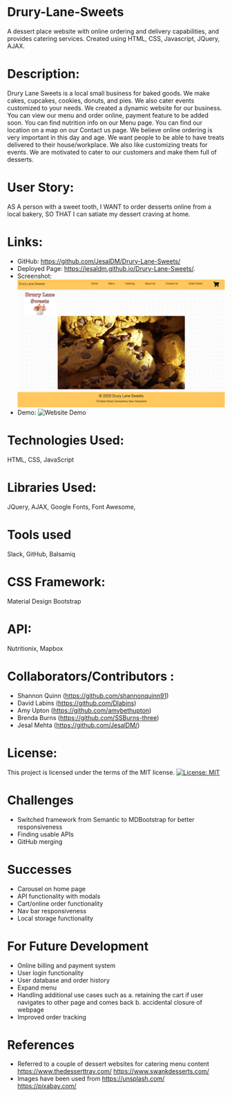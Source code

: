 # Drury-Lane-Sweets
A dessert place website with online ordering and delivery capabilities, and provides catering services. Created using HTML, CSS, Javascript, JQuery, AJAX.

# Description:
Drury Lane Sweets is a local small business for baked goods. We make cakes, cupcakes, cookies, donuts, and pies. We also cater events customized to your needs. We created a dynamic website for our business. You can view our menu and order online, payment feature to be added soon. You can find nutrition info on our Menu page. You can find our location on a map on our Contact us page. We believe online ordering is very important in this day and age. We want people to be able to have treats delivered to their house/workplace. We also like customizing treats for events. We are motivated to cater to our customers and make them full of desserts.

# User Story: 
AS A person with a sweet tooth,
I WANT to order desserts online from a local bakery,
SO THAT I can satiate my dessert craving at home.

# Links:
- GitHub: https://github.com/JesalDM/Drury-Lane-Sweets/
- Deployed Page: https://jesaldm.github.io/Drury-Lane-Sweets/. 
- Screenshot: ![homepage](assets/images/homepage.png)
- Demo: ![Website Demo](assets/images/Drury-Lane-Sweets.gif)

# Technologies Used: 
HTML, CSS, JavaScript

# Libraries Used:
JQuery,  AJAX, Google Fonts, Font Awesome,

# Tools used
 Slack, GitHub, Balsamiq

# CSS Framework: 
Material Design Bootstrap

# API:
Nutritionix, Mapbox

# Collaborators/Contributors :
- Shannon Quinn (https://github.com/shannonquinn91)
- David Labins (https://github.com/Dlabins)
- Amy Upton (https://github.com/amybethupton)
- Brenda Burns (https://github.com/SSBurns-three)
- Jesal Mehta (https://github.com/JesalDM/)

# License:
This project is licensed under the terms of the MIT license.
[![License: MIT](https://img.shields.io/badge/License-MIT-yellow.svg)](https://opensource.org/licenses/MIT)

# Challenges
- Switched framework from Semantic to MDBootstrap for better responsiveness
- Finding usable APIs
- GitHub merging

# Successes
- Carousel on home page 
- API functionality with modals
- Cart/online order functionality
- Nav bar responsiveness
- Local storage functionality

# For Future Development
- Online billing and payment system
- User login functionality
- User database and order history
- Expand menu
- Handling additional use cases such as
    a. retaining the cart if user navigates to other page and comes back 
    b. accidental closure of webpage
- Improved order tracking

# References
- Referred to a couple of dessert websites for catering menu content
    https://www.thedesserttray.com/
    https://www.swankdesserts.com/
- Images have been used from 
    https://unsplash.com/
    https://pixabay.com/




